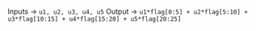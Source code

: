 Inputs -> `u1, u2, u3, u4, u5`
Output -> `u1*flag[0:5] + u2*flag[5:10] + u3*flag[10:15] + u4*flag[15:20] + u5*flag[20:25]`
